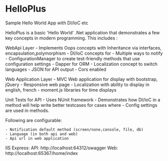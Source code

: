 # HelloPlus
Sample Hello World App with DI/IoC etc

HelloPlus is a basic 'Hello World' .Net application that demonstrates a few key concepts in modern programming. 
This includes :

WebApi Layer
	- Implements Oops concepts with Inheritance via interfaces, encapsulation,polymorphism
	- DI/IoC concepts for 
		- Multiple ways to notify
		- ConfigurationManager to create test-friendly methods that use configuration settings
	- Dapper for ORM
	- Localization concept to switch languages
	- JSON for API output
	- Cors enabled

Web Application Layer
	  - MVC Web application for display with bootstrap, jQuery
	  - Responsive web page
	  - Localization with ability to display in english, french
	  - moment.js libraries for time displays

Unit Tests for API
	  - Uses NUnit framework
	  - Demonstrates how DI/IoC in a method will help write better testcases for cases where
	    - Config settings are used in methods.

Following are configurable:

	- Notification default method (screen/none,console, file, db)
	- Language (in both api and web)
	- Api url in web application

IIS Express:
	API: http://localhost:64312/swagger
	Web: http://localhost:65367/home/index
